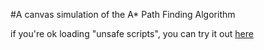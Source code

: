 #A canvas simulation of the A* Path Finding Algorithm

if you're ok loading "unsafe scripts", you can try it out [here](
http://htmlpreview.github.io/?https://github.com/GMTurbo/a-star-algo/blob/master/index.html)
